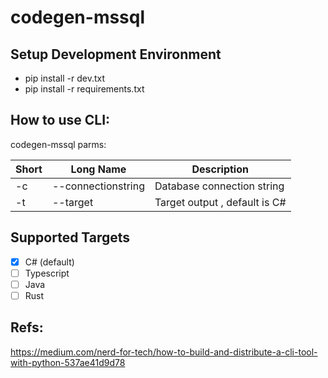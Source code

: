 # codegen-mssql

## Setup Development Environment

- pip install -r dev.txt
- pip install -r requirements.txt

## How to use CLI:

codegen-mssql parms:

| Short | Long Name          | Description                   |
| ----- | ------------------ | ----------------------------- |
| -c    | --connectionstring | Database connection string    |
| -t    | --target           | Target output , default is C# |

## Supported Targets

- [x] C# (default)
- [ ] Typescript
- [ ] Java
- [ ] Rust

## Refs:

https://medium.com/nerd-for-tech/how-to-build-and-distribute-a-cli-tool-with-python-537ae41d9d78
